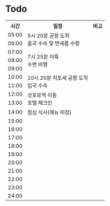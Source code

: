 # Todo
<table>
  <tr>
    <th>시간</th>
    <th>일정</th>
    <th>비고</th>
  </tr>
  <tr>
    <td>05:00</td>
    <td rowspan="2">5시 20분 공항 도착 <br> 출국 수속 및 면세품 수령</td>
    <td>  </td>
  </tr>
  <tr>
    <td>06:00</td>
    <td>  </td>
  </tr>
  <tr>
    <td>07:00</td>
    <td rowspan="3">7시 25분 이륙 <br> 수면 비행</td>
    <td>  </td>
  </tr>  
  <tr>
    <td>08:00</td>
    <td>  </td>
  </tr>   
  <tr>
    <td>09:00</td>
    <td>  </td>
  </tr>  
  <tr>
    <td>10:00</td>
    <td rowspan="2">10시 20분 치토세 공항 도착 <br> 입국 수속 </td>
    <td>  </td>
  </tr>   
  <tr>
    <td>11:00</td>
    <td>  </td>
  </tr>  
  <tr>
    <td>12:00</td>
    <td rowspan="2">삿포로역 이동 <br> 호텔 체크인</td>
    <td>  </td>
  </tr> 
  <tr>
    <td>13:00</td>
    <td>  </td>
  </tr>  
  <tr>
    <td>14:00</td>
    <td> 점심 식사(메뉴 미정) </td>
    <td>  </td>
  </tr>   
  <tr>
    <td>15:00</td>
    <td>  </td>
    <td>  </td>
  </tr>  
  <tr>
    <td>16:00</td>
    <td>  </td>
    <td>  </td>
  </tr>   
  <tr>
    <td>17:00</td>
    <td>  </td>
    <td>  </td>
  </tr>  
  <tr>
    <td>18:00</td>
    <td>  </td>
    <td>  </td>
  </tr> 
  <tr>
    <td>19:00</td>
    <td>  </td>
    <td>  </td>
  </tr>  
  <tr>
    <td>20:00</td>
    <td>  </td>
    <td>  </td>
  </tr>   
  <tr>
    <td>21:00</td>
    <td>  </td>
    <td>  </td>
  </tr>  
  <tr>
    <td>22:00</td>
    <td>  </td>
    <td>  </td>
  </tr>   
  <tr>
    <td>23:00</td>
    <td>  </td>
    <td>  </td>
  </tr>  
  <tr>
    <td>24:00</td>
    <td>  </td>
    <td>  </td>
  </tr>   
</table>
